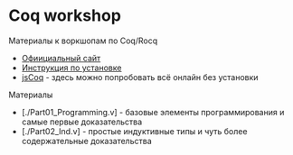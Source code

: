 # Coq workshop
Материалы к воркшопам по Coq/Rocq

* [Офиициальный сайт](https://rocq-prover.org/)
* [Инструкция по установке](https://rocq-prover.org/install)
* [jsCoq](https://jscoq.github.io/scratchpad.html) - здесь можно попробовать всё онлайн без установки

Материалы
* [./Part01_Programming.v] - базовые элементы программирования и самые первые доказательства
* [./Part02_Ind.v] - простые индуктивные типы и чуть более содержательные доказательства

